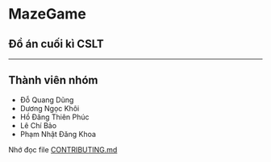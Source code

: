 # MazeGame


## Đồ án cuối kì CSLT
---

## Thành viên nhóm

- Đỗ Quang Dũng
- Dương Ngọc Khôi
- Hồ Đăng Thiên Phúc
- Lê Chí Bảo
- Phạm Nhật Đăng Khoa


Nhớ đọc file [CONTRIBUTING.md](CONTRIBUTING.md)


